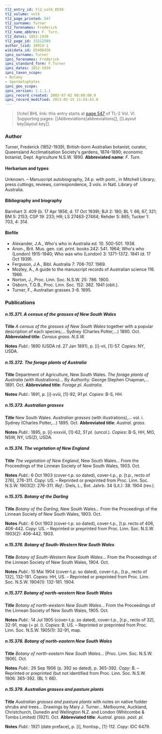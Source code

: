 ```yaml
---
tl2_entry_id: tl2_vol6_0550
tl2_volume: vol6
tl2_page_printed: 547
tl2_surname: Turner
tl2_forenames: Frederick
tl2_name_abbrev: F. Turn.
tl2_dates: 1852-1939
tl2_page_id: 33212589
author_lsid: 10918-1
wikidata_id: Q5496436
ipni_surname: Turner
ipni_forenames: Frederick
ipni_standard_form: F.Turner
ipni_dates: 1852-1939
ipni_taxon_scope: 
- Botany
- Spermatophytes
ipni_geo_scope: 
ipni_version: 1.1.1.1
ipni_record_created: 2003-07-02 00:00:00.0
ipni_record_modified: 2013-05-15 11:54:43.0
---
```



> [!cite] BHL link: this entry starts at [page 547](https://www.biodiversitylibrary.org/page/33212589) of TL-2 Vol. VI.
> Supporting pages: [[Abbreviations|abbreviations]], [[Layout key|layout key]].

### Author

Turner, Frederick (1852-1939), British-born Australian botanist; curator, Queensland Acclimatisation Society's gardens, 1874-1890; economic botanist, Dept. Agriculture N.S.W. 1890. 
**Abbreviated name**: *F. Turn.*

#### Herbarium and types

Unknown. – Manuscript autobiography, 24 p. with portr., in Mitchell Library; press cuttings, reviews, correspondence, 3 vols. in Natl. Library of Australia.

#### Bibliography and biography

Barnhart 3: 409 (b. 17 Apr 1856, d. 17 Oct 1939); BJI 2: 180; BL 1: 66, 67, 321; BM 5: 2153; CSP 19: 233; HR; LS 27463-27464; Rehder 5: 865; Tucker 1: 703, 4: 314.

#### Biofile

- Alexander, J.A., Who's who in Australia ed. 10. 500-501. 1938.
- Anon., Brit. Mus. gen. cat. print. books 242: 541. 1964; Who's who (London) 1915-1940; Who was who (London) 3: 1371-1372. 1941 (d. 17 Oct 1939).
- Ferguson, J.A., Bibl. Australia 7: 706-707. 1969.
- Mozley, A., A guide to the manuscript records of Australian science 116. 1966.
- Norton, J., Proc. Linn. Soc. N.S.W. 25: 786. 1900.
- Osborn, T.G.B., Proc. Linn. Soc. 152: 382. 1941 (obit.).
- Turner, F., Australian grasses 3-6. 1895.

### Publications

##### n.15.371. A census of the grasses of New South Wales

**Title**
*A census of the grasses of New South Wales* together with a popular description of each species;... Sydney (Charles Potter,...) 1890. Oct.
**Abbreviated title**: *Census grass. N.S.W.*

**Notes**
*Publ*.: 1890 (USDA rd. 27 Jan 1891), p. \[i\]-vii, \[1\]-57. *Copies*: NY, USDA.

##### n.15.372. The forage plants of Australia

**Title**
Department of Agriculture, New South Wales. *The forage plants of Australia* (with illustrations)... By Authority: George Stephen Chapman,... 1891. Oct.
**Abbreviated title**: *Forage pl. Australia*.

**Notes**
*Publ*.: 1891, p. \[i\]-xviii, \[1\]-92, *91 pl. Copies*: B-S, HH.

##### n.15.373. Australian grasses

**Title**
New South Wales. *Australian grasses* (with illustrations),... vol. i. Sydney (Charles Potter,...) 1895. Oct.
**Abbreviated title**: *Austral. grass.*

**Notes**
*Publ*.: 1895, p. \[i\]-xxxviii, \[1\]-62, *51 pl*. (uncol.). *Copies*: B-S, HH, MO, NSW, NY, US(2), USDA.

##### n.15.374. The vegetation of New England

**Title**
*The vegetation of New England*, New South Wales... From the Proceedings of the Linnean Society of New South Wales, 1903. Oct.

**Notes**
*Publ*.: 6 Oct 1903 (cover-t.p. so dated), cover-t.p., p. \[t.p., recto of 276\], 276-311. *Copy*: US. – Reprinted or preprinted from Proc. Linn. Soc. N.S.W. 1903(2): 276-311.
*Ref*.: Diels, L., Bot. Jahrb. 34 (Lit.): 38. 1904 (rev.).

##### n.15.375. Botany of the Darling

**Title**
*Botany of the Darling*, New South Wales... From the Proceedings of the Linnean Society of New South Wales, 1903. Oct.

**Notes**
*Publ*.: 6 Oct 1903 (cover-t.p. so dated), cover-t.p., \[t.p. recto of 406, 406-442. *Copy*: US.  – Reprinted or preprinted from Proc. Linn. Soc. N.S.W. 1903(2): 406-442. 1903.

##### n.15.376. Botany of South-Western New South Wales

**Title**
*Botany of South-Western New South Wales*... From the Proceedings of the Linnean Society of New South Wales, 1904. Oct.

**Notes**
*Publ*.: 10 Mai 1904 (cover-t.p. so dated), cover-t.p., \[t.p., recto of 132\], 132-181. *Copies*: HH, US. – Reprinted or preprinted from Proc. Linn. Soc. N.S.W. 1904(1): 132-181. 1904.

##### n.15.377. Botany of north-western New South Wales

**Title**
*Botany of north-western New South Wales*... From the Proceedings of the Linnean Society of New South Wales, 1905. Oct.

**Notes**
*Publ*.: 14 Jul 1905 (cover-t.p. so dated), cover-t.p., \[t.p., recto of 32\], 32-91, map (= pl. i). *Copies*: B, US. – Reprinted or preprinted from Proc. Linn. Soc. N.S.W. 1905(1): 32-91, map.

##### n.15.378. Botany of north-eastern New South Wales

**Title**
*Botany of north-eastern New South Wales*... \[Proc. Linn. Soc. N.S.W. 1906\]. Oct.

**Notes**
*Publ*.: 26 Sep 1906 (p. 392 so dated), p. 365-392. *Copy*: B. – Reprinted or preprinted (but not identified from Proc. Linn. Soc. N.S.W. 1906: 365-392. (BL 1: 66).

##### n.15.379. Australian grasses and pasture plants

**Title**
*Australian grasses and pasture plants* with notes on native fodder shrubs and trees... Drawings by Mary J. Turner... Melbourne, Auckland, Christchurch, Dunedin and Wellington N.Z. and London (Whitcombe & Tombs Limited) \[1921\]. Oct.
**Abbreviated title**: *Austral. grass. past. pl.*

**Notes**
*Publ*.: 1921 (date preface), p. \[i\], frontisp., \[1\]-112. *Copy*: IDC 6479.

